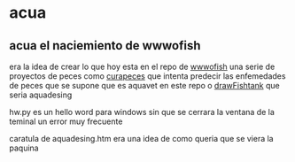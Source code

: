 # acua 

## acua el naciemiento de wwwofish 

era la idea de crear lo que hoy esta en el repo de [wwwofish](https://github.com/jero98772/wwwofish) una serie de proyectos de peces  como [curapeces](https://github.com/jero98772/curapeces) que intenta predecir las enfemedades de peces que se supone que es aquavet en este repo o [drawFishtank](https://github.com/jero98772/dibujo_acuario_p5js) que seria aquadesing

hw.py es un hello word para windows sin que se cerrara la  ventana de la teminal un error muy frecuente

caratula de aquadesing.htm era una idea de como queria que se viera la paquina

